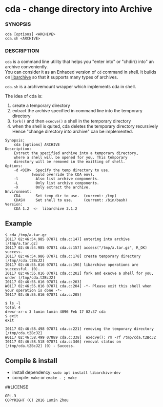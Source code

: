 # cda - change directory into Archive

### SYNOPSIS
`cda [options] <ARCHIVE> `  
`cda.sh <ARCHIVE>`

### DESCRIPTION
`cda` is a command line utility that helps you "enter into" or "chdir() into" an archive conveniently.  
You can consider it as an Enhaced version of `cd` command in shell. It builds on [libarchive](https://github.com/libarchive/libarchive) so that it supports many types of archives.
  
`cda.sh` is a archivemount wrapper which implements cda in shell.  

The idea of cda is:  
1. create a temporary directory  
2. extract the archive specified in command line into the temporary directory  
3. `fork()` and then `execve()` a shell in the temporary directory  
4. when the shell is quited, cda deletes the temporary directory recursively  
Hence "change directory into archive" can be implemented.  

```shell
Synopsis:
	cda [options] ARCHIVE
Description:
	Extract the specified archive into a temporary directory,
	where a shell will be opened for you. This temporary
	directory will be removed in the exitting of shell.
Options:
	-d <DIR>  Specify the temp directory to use.
			(would override the CDA env).
	-l        Also list archive components.
	-L        Only list archive components.
	-X        Only extract the archive.
Environment:
	CDA       Set temp dir to use.  (current: /tmp)
	CDASH     Set shell to use.     (current: /bin/bash)
Version:
	CDA 1.2  <-  libarchive 3.1.2
```

## Example 
```
$ cda /tmp/a.tar.gz
I0117 02:46:54.985 07871 cda.c:147] entering into archive [/tmp/a.tar.gz]
I0117 02:46:54.985 07871 cda.c:157] access("/tmp/a.tar.gz", R_OK) success.
I0117 02:46:54.986 07871 cda.c:178] create temporary directory [/tmp//cda.t2BcJ2]
I0117 02:46:55.016 07871 cda.c:196] libarchive operations are successful. (0).
I0117 02:46:55.016 07871 cda.c:202] fork and execve a shell for you, under [/tmp/cda.t2BcJ2]
I0117 02:46:55.016 07871 cda.c:203] 
W0117 02:46:55.016 07871 cda.c:204] -*- Please exit this shell when your operation is done -*-
I0117 02:46:55.016 07871 cda.c:205] 

$ ls -l
total 4
drwxr-xr-x 3 lumin lumin 4096 Feb 17 02:37 cda
$ exit
exit

I0117 02:46:58.498 07871 cda.c:221] removing the temporary directory [/tmp/cda.t2BcJ2]
W0117 02:46:58.499 07889 cda.c:338]  execve(): rm -rf /tmp/cda.t2BcJ2 
I0117 02:46:58.518 07871 cda.c:346] removal status on [/tmp/cda.t2BcJ2] (0) - Success.
```

## Compile & install
* install dependency: `sudo apt install libarchive-dev`  
* compile: `make` or `cmake . ; make`  

##LICENSE
```
GPL-3
COPYRIGHT (C) 2016 Lumin Zhou
```
